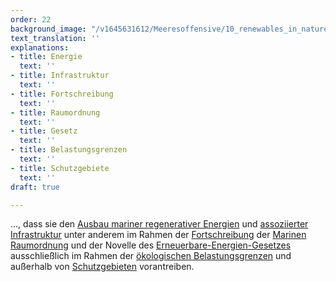 ```yaml
---
order: 22
background_image: "/v1645631612/Meeresoffensive/10_renewables_in_nature_efe-kurnaz-unsplash_2_nsnjrm.jpg"
text_translation: ''
explanations:
- title: Energie
  text: ''
- title: Infrastruktur
  text: ''
- title: Fortschreibung
  text: ''
- title: Raumordnung
  text: ''
- title: Gesetz
  text: ''
- title: Belastungsgrenzen
  text: ''
- title: Schutzgebiete
  text: ''
draft: true

---
```

…, dass sie den [Ausbau mariner regenerativer Energien](# "Energie") und [assoziierter Infrastruktur](# "Infrastruktur") unter anderem im Rahmen der [Fortschreibung](# "Fortschreibung") der [Marinen Raumordnung](# "Raumordnung") und der Novelle des [Erneuerbare-Energien-Gesetzes](# "Gesetz") ausschließlich im Rahmen der [ökologischen Belastungsgrenzen](# "Belastungsgrenzen") und außerhalb von [Schutzgebieten](# "Schutzgebiete") vorantreiben.